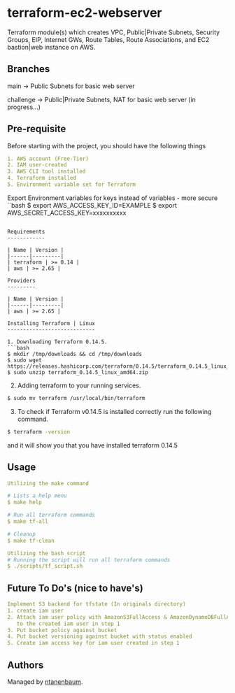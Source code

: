 terraform-ec2-webserver
=======================
Terraform module(s) which creates VPC, Public|Private Subnets, Security Groups, EIP,
Internet GWs, Route Tables, Route Associations, and EC2 bastion|web instance on AWS.

Branches
--------
main -> Public Subnets for basic web server

challenge -> Public|Private Subnets, NAT for basic web server (in progress...)

Pre-requisite
-------------
Before starting with the project, you should have the following things

```yaml
1. AWS account (Free-Tier)
2. IAM user-created
3. AWS CLI tool installed
4. Terraform installed
5. Environment variable set for Terraform
```

Export Environment variables for keys instead of variables - more secure
``bash
$ export AWS_ACCESS_KEY_ID=EXAMPLE
$ export AWS_SECRET_ACCESS_KEY=xxxxxxxxxx
```

Requirements
------------

| Name | Version |
|------|---------|
| terraform | >= 0.14 |
| aws | >= 2.65 |

Providers
---------

| Name | Version |
|------|---------|
| aws | >= 2.65 |

Installing Terraform | Linux
----------------------------

1. Downloading Terraform 0.14.5.
```bash
$ mkdir /tmp/downloads && cd /tmp/downloads
$ sudo wget https://releases.hashicorp.com/terraform/0.14.5/terraform_0.14.5_linux_amd64.zip
$ sudo unzip terraform_0.14.5_linux_amd64.zip
```
2. Adding terraform to your running services.
```bash
$ sudo mv terraform /usr/local/bin/terraform
```
3. To check if Terraform v0.14.5 is installed correctly run the following command.
```bash
$ terraform -version
```
and it will show you that you have installed terraform 0.14.5

Usage
-----

```yaml
Utilizing the make command

# Lists a help menu
$ make help

# Run all terraform commands
$ make tf-all

# Cleanup
$ make tf-clean

Utilizing the bash script
# Running the script will run all terraform commands
$ ./scripts/tf_script.sh
```

Future To Do's (nice to have's)
-------------------------------

```yaml
Implement S3 backend for tfstate (In originals directory)
1. create iam user
2. Attach iam user policy with AmazonS3FullAccess & AmazonDynamoDBFullAccess
   to the created iam user in step 1
3. Put bucket policy against bucket
4. Put bucket versioning against bucket with status enabled
5. Create iam access key for iam user created in step 1
```

Authors
-------

Managed by [ntanenbaum](https://github.com/ntanenbaum).

